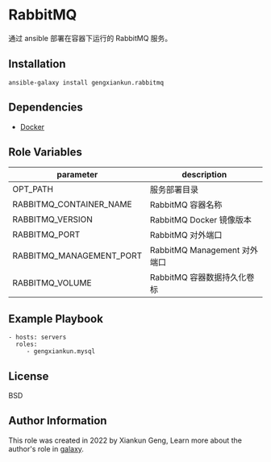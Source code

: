 RabbitMQ
=========

通过 ansible 部署在容器下运行的 RabbitMQ 服务。

Installation
------------

`ansible-galaxy install gengxiankun.rabbitmq`

Dependencies
------------

- [Docker](https://github.com/gengxiankun-galaxy/docker)

Role Variables
--------------

| parameter | description |
| --------- | ----------- |
| OPT_PATH | 服务部署目录 |
| RABBITMQ_CONTAINER_NAME | RabbitMQ 容器名称 |
| RABBITMQ_VERSION | RabbitMQ Docker 镜像版本 |
| RABBITMQ_PORT | RabbitMQ 对外端口 |
| RABBITMQ_MANAGEMENT_PORT | RabbitMQ Management 对外端口 |
| RABBITMQ_VOLUME | RabbitMQ 容器数据持久化卷标  |

Example Playbook
----------------

    - hosts: servers
      roles:
         - gengxiankun.mysql

License
-------

BSD

Author Information
------------------

This role was created in 2022 by Xiankun Geng, Learn more about the author's role in [galaxy](https://galaxy.ansible.com/gengxiankun).
